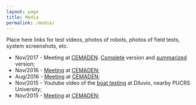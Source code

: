 ```yaml
---
layout: page
title: Media
permalink: /media/
---
```


Place here links for test videos, photos of robots, photos of field tests, system screenshots, etc.

- Nov/2017 - Meeting at [CEMADEN](http://www.cemaden.gov.br/). [Complete]() version and [summarized]() version;
- Nov/2016 - [Meeting]() at [CEMADEN](http://www.cemaden.gov.br/);
- Aug/2016 - [Meeting]() at [CEMADEN](http://www.cemaden.gov.br/);
- Nov/2015 - Youtube video of the [boat testing](https://www.youtube.com/watch?v=oUJLjZ63BJ4&t=1s) at Diluvio, nearby PUCRS University;
- Nov/2015 - [Meeting]() at [CEMADEN](http://www.cemaden.gov.br/);


